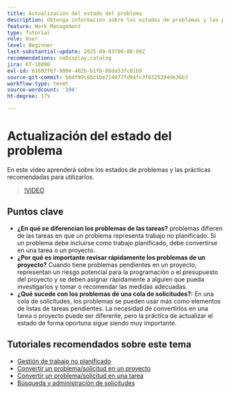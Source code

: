 ```yaml
---
title: Actualización del estado del problema
description: Obtenga información sobre los estados de problemas y las prácticas recomendadas para utilizarlos.
feature: Work Management
type: Tutorial
role: User
level: Beginner
last-substantial-update: 2025-09-03T00:00:00Z
recommendations: noDisplay,catalog
jira: KT-18800
exl-id: 61602f6f-900e-402b-b1fb-88da53fc81b9
source-git-commit: bbdf99c6bc1be714077fd94fc3f8325394de36b3
workflow-type: tm+mt
source-wordcount: '194'
ht-degree: 17%

---
```


# Actualización del estado del problema

En este vídeo aprenderá sobre los estados de problemas y las prácticas recomendadas para utilizarlos.

>[!VIDEO](https://video.tv.adobe.com/v/3472968/?quality=12&learn=on&enablevpops=1&captions=spa)

## Puntos clave

* **¿En qué se diferencian los problemas de las tareas?** problemas difieren de las tareas en que un problema representa trabajo no planificado. Si un problema debe incluirse como trabajo planificado, debe convertirse en una tarea o un proyecto.
* **¿Por qué es importante revisar rápidamente los problemas de un proyecto?** Cuando tiene problemas pendientes en un proyecto, representan un riesgo potencial para la programación o el presupuesto del proyecto y se deben asignar rápidamente a alguien que pueda investigarlos y tomar o recomendar las medidas adecuadas.
* **¿Qué sucede con los problemas de una cola de solicitudes?:** En una cola de solicitudes, los problemas se pueden usar más como elementos de listas de tareas pendientes. La necesidad de convertirlos en una tarea o proyecto puede ser diferente, pero la práctica de actualizar el estado de forma oportuna sigue siendo muy importante.


## Tutoriales recomendados sobre este tema

* [Gestión de trabajo no planificado](/help/manage-work/issues-requests/handle-unplanned-work.md)
* [Convertir un problema/solicitud en un proyecto](/help/manage-work/issues-requests/create-a-project-from-a-request.md)
* [Convertir un problema/solicitud en una tarea](/help/manage-work/issues-requests/convert-issues-to-other-work-items.md)
* [Búsqueda y administración de solicitudes](/help/manage-work/issues-requests/find-requests.md)
